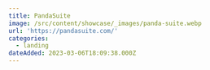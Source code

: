 ```yaml
---
title: PandaSuite
image: /src/content/showcase/_images/panda-suite.webp
url: 'https://pandasuite.com/'
categories:
  - landing
dateAdded: 2023-03-06T18:09:38.000Z
---
```


